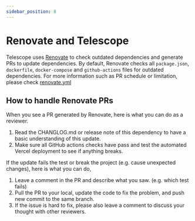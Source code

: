 ```yaml
---
sidebar_position: 8
---
```


# Renovate and Telescope

Telescope uses [Renovate](https://docs.renovatebot.com/) to check outdated dependencies and generate PRs to update dependencies. By default, Renovate checks all `package.json`, `dockerfile`, `docker-compose` and `github-actions` files for outdated dependencies. For more information such as PR schedule or limitation, please check [renovate.yml](../.github/renovate.yml)

## How to handle Renovate PRs

When you see a PR generated by Renovate, here is what you can do as a reviewer.

1. Read the CHANGLOG.md or release note of this dependency to have a basic understanding of this update.
2. Make sure all GitHub actions checks have pass and test the automated Vercel deployment to see if anything breaks.

If the update fails the test or break the project (e.g. cause unexpected changes), here is what you can do,

1. Leave a comment in the PR and describe what you saw. (e.g. which test fails)
2. Pull the PR to your local, update the code to fix the problem, and push new commit to the same branch.
3. If the issue is hard to fix, please also leave a comment to discuss your thought with other reviewers.
